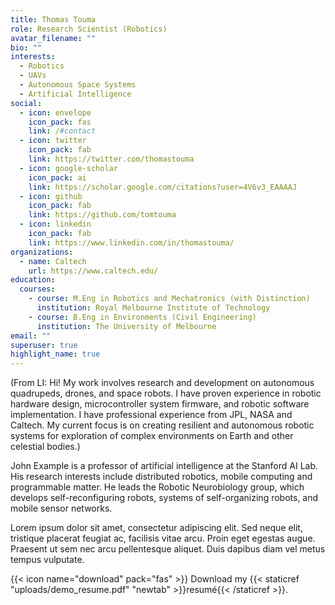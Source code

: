 ```yaml
---
title: Thomas Touma
role: Research Scientist (Robotics)
avatar_filename: ""
bio: ""
interests:
  - Robotics
  - UAVs
  - Autonomous Space Systems
  - Artificial Intelligence
social:
  - icon: envelope
    icon_pack: fas
    link: /#contact
  - icon: twitter
    icon_pack: fab
    link: https://twitter.com/thomastouma
  - icon: google-scholar
    icon_pack: ai
    link: https://scholar.google.com/citations?user=4V6v3_EAAAAJ
  - icon: github
    icon_pack: fab
    link: https://github.com/tomtouma
  - icon: linkedin
    icon_pack: fab
    link: https://www.linkedin.com/in/thomastouma/
organizations:
  - name: Caltech
    url: https://www.caltech.edu/
education:
  courses:
    - course: M.Eng in Robotics and Mechatronics (with Distinction)
      institution: Royal Melbourne Institute of Technology
    - course: B.Eng in Environments (Civil Engineering)
      institution: The University of Melbourne
email: ""
superuser: true
highlight_name: true
---
```

(From LI: Hi! My work involves research and development on autonomous quadrupeds, drones, and space robots. I have proven experience in robotic hardware design, microcontroller system firmware, and robotic software implementation. I have professional experience from JPL, NASA and Caltech. My current focus is on creating resilient and autonomous robotic systems for exploration of complex environments on Earth and other celestial bodies.)

John Example is a professor of artificial intelligence at the Stanford AI Lab. His research interests include distributed robotics, mobile computing and programmable matter. He leads the Robotic Neurobiology group, which develops self-reconfiguring robots, systems of self-organizing robots, and mobile sensor networks.

Lorem ipsum dolor sit amet, consectetur adipiscing elit. Sed neque elit, tristique placerat feugiat ac, facilisis vitae arcu. Proin eget egestas augue. Praesent ut sem nec arcu pellentesque aliquet. Duis dapibus diam vel metus tempus vulputate.

{{< icon name="download" pack="fas" >}} Download my {{< staticref "uploads/demo_resume.pdf" "newtab" >}}resumé{{< /staticref >}}.
